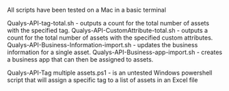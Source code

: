 All scripts have been tested on a Mac in a basic terminal

Qualys-API-tag-total.sh - outputs a count for the total number of assets with the specified tag.
Qualys-API-CustomAttribute-total.sh - outputs a count for the total number of assets with the specified custom attributes.
Qualys-API-Business-Information-import.sh - updates the business information for a single asset.
Qualys-API-Business-app-import.sh - creates a business app that can then be assigned to assets.

Qualys-API-Tag multiple assets.ps1 - is an untested Windows powershell script that will assign a specific tag to a list of assets in an Excel file 
